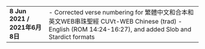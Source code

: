 <table><tr><td><b>8 Jun 2021 /	2021年6月8日</td><td></b> - Corrected verse numbering for 繁體中文和合本和英文WEB串珠聖經 CUVt-WEB Chinese (trad) - English (ROM 14:24-16:27), and added Slob and Stardict formats</td></tr></table>
